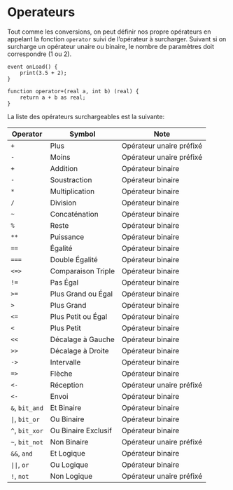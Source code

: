 # Operateurs

Tout comme les conversions, on peut définir nos propre opérateurs en appelant la fonction `operator` suivi de l’opérateur à surcharger.
Suivant si on surcharge un opérateur unaire ou binaire, le nombre de paramètres doit correspondre (1 ou 2).

```grimoire
event onLoad() {
    print(3.5 + 2);
}

function operator+(real a, int b) (real) {
    return a + b as real;
}
```

La liste des opérateurs surchargeables est la suivante:

| Operator | Symbol | Note |
| --- | --- | --- |
| `+` | Plus | Opérateur unaire préfixé |
| `-` | Moins | Opérateur unaire préfixé |
| `+` | Addition | Opérateur binaire |
| `-` | Soustraction | Opérateur binaire |
| `*` | Multiplication | Opérateur binaire |
| `/` | Division | Opérateur binaire |
| `~` | Concaténation | Opérateur binaire |
| `%` | Reste | Opérateur binaire |
| `**` | Puissance | Opérateur binaire |
| `==` | Égalité | Opérateur binaire |
| `===` | Double Égalité | Opérateur binaire |
| `<=>` | Comparaison Triple | Opérateur binaire |
| `!=` | Pas Égal | Opérateur binaire |
| `>=` | Plus Grand ou Égal | Opérateur binaire |
| `>` | Plus Grand | Opérateur binaire |
| `<=` | Plus Petit ou Égal | Opérateur binaire |
| `<` | Plus Petit | Opérateur binaire |
| `<<` | Décalage à Gauche | Opérateur binaire |
| `>>` | Décalage à Droite | Opérateur binaire |
| `->` | Intervalle | Opérateur binaire |
| `=>` | Flèche | Opérateur binaire |
| `<-` | Réception | Opérateur unaire préfixé |
| `<-` | Envoi | Opérateur binaire |
| `&`, `bit_and` | Et Binaire | Opérateur binaire |
| `\|`, `bit_or` | Ou Binaire | Opérateur binaire |
| `^`, `bit_xor` | Ou Binaire Exclusif | Opérateur binaire |
| `~`, `bit_not` | Non Binaire | Opérateur unaire préfixé |
| `&&`, `and` | Et Logique | Opérateur binaire |
| `\|\|`, `or` | Ou Logique | Opérateur binaire |
| `!`, `not` | Non Logique | Opérateur unaire préfixé |